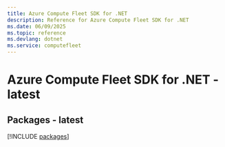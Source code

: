 ```yaml
---
title: Azure Compute Fleet SDK for .NET
description: Reference for Azure Compute Fleet SDK for .NET
ms.date: 06/09/2025
ms.topic: reference
ms.devlang: dotnet
ms.service: computefleet
---
```

# Azure Compute Fleet SDK for .NET - latest
## Packages - latest
[!INCLUDE [packages](compute-fleet-index.md)]